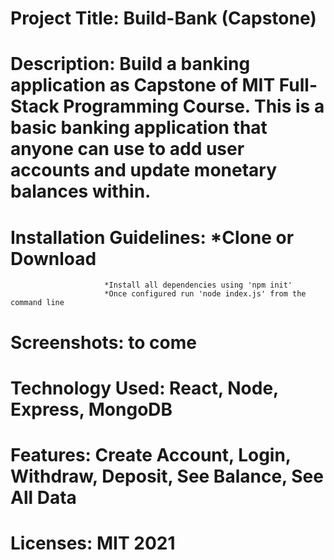 # Project Title: Build-Bank (Capstone) 
# Description: Build a banking application as Capstone of MIT Full-Stack Programming Course. This is a basic banking application that anyone can use to add user accounts and update monetary balances within.
# Installation Guidelines: *Clone or Download
                         *Install all dependencies using 'npm init'
                         *Once configured run 'node index.js' from the command line
# Screenshots: to come
# Technology Used: React, Node, Express, MongoDB
# Features: Create Account, Login, Withdraw, Deposit, See Balance, See All Data
# Licenses: MIT 2021
